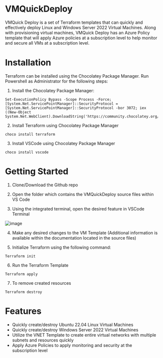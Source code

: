 # VMQuickDeploy
VMQuick Deploy is a set of Terraform templates that can quickly and effectively deploy Linux and Windows Server 2022 Virtual Machines. 
Along with provisioning virtual machines, VMQuick Deploy has an Azure Policy template that will apply Azure policies at a subscription level to help monitor and secure all VMs at a subscription level.
# Installation
Terraform can be installed using the Chocolatey Package Manager. Run Powershell as Administrator for the following steps:
1. Install the Chocolatey Package Manager:

```
Set-ExecutionPolicy Bypass -Scope Process -Force; [System.Net.ServicePointManager]::SecurityProtocol = [System.Net.ServicePointManager]::SecurityProtocol -bor 3072; iex ((New-Object System.Net.WebClient).DownloadString('https://community.chocolatey.org/install.ps1'))
```

2. Install Terraform using Chocolatey Package Manager

```
choco install terraform
```

3. Install VSCode using Chocolatey Package Manager

```
choco install vscode
```

# Getting Started
1. Clone/Download the Github repo
   
2. Open the folder which contains the VMQuickDeploy source files within VS Code

3. Using the integrated terminal, open the desired feature in VSCode Terminal

![image](https://github.com/maciekstuczyk/VMQuickDeploy/assets/83386742/c9a78240-195a-4f5b-88c1-93778fa466ad)

4. Make any desired changes to the VM Template (Additional information is available within the documentation located in the source files)

5. Initialize Terraform using the following command:
```
Terraform init
```
6. Run the Terraform Template
```
Terraform apply
```
7. To remove created resources
```
Terraform destroy
```
# Features
- Quickly create/destroy Ubuntu 22.04 Linux Virtual Machines
- Quickly create/destroy Windows Server 2022 Virtual Machines
- Utilize the VNET Template to create entire virtual networks with multiple subnets and resources quickly
- Apply Azure Policies to apply monitoring and security at the subscription level
